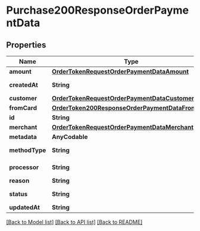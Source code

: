 # Purchase200ResponseOrderPaymentData

## Properties
Name | Type | Description | Notes
------------ | ------------- | ------------- | -------------
**amount** | [**OrderTokenRequestOrderPaymentDataAmount**](OrderTokenRequestOrderPaymentDataAmount.md) |  | [optional] 
**createdAt** | **String** | Fecha de creación | [optional] 
**customer** | [**OrderTokenRequestOrderPaymentDataCustomer**](OrderTokenRequestOrderPaymentDataCustomer.md) |  | [optional] 
**fromCard** | [**OrderToken200ResponseOrderPaymentDataFromCard**](OrderToken200ResponseOrderPaymentDataFromCard.md) |  | [optional] 
**id** | **String** |  | [optional] 
**merchant** | [**OrderTokenRequestOrderPaymentDataMerchant**](OrderTokenRequestOrderPaymentDataMerchant.md) |  | [optional] 
**metadata** | **AnyCodable** |  | [optional] 
**methodType** | **String** | Método de pago | [optional] 
**processor** | **String** | Procesador de pago | [optional] 
**reason** | **String** |  | [optional] 
**status** | **String** | Estado del pago | [optional] 
**updatedAt** | **String** |  | [optional] 

[[Back to Model list]](../README.md#documentation-for-models) [[Back to API list]](../README.md#documentation-for-api-endpoints) [[Back to README]](../README.md)


